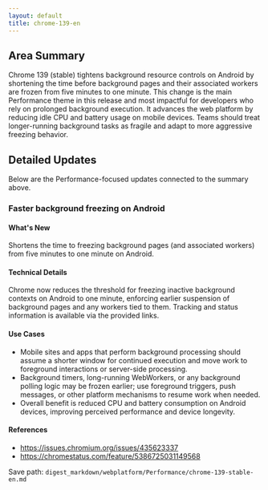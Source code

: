 ```yaml
---
layout: default
title: chrome-139-en
---
```


## Area Summary

Chrome 139 (stable) tightens background resource controls on Android by shortening the time before background pages and their associated workers are frozen from five minutes to one minute. This change is the main Performance theme in this release and most impactful for developers who rely on prolonged background execution. It advances the web platform by reducing idle CPU and battery usage on mobile devices. Teams should treat longer-running background tasks as fragile and adapt to more aggressive freezing behavior.

## Detailed Updates

Below are the Performance-focused updates connected to the summary above.

### Faster background freezing on Android

#### What's New
Shortens the time to freezing background pages (and associated workers) from five minutes to one minute on Android.

#### Technical Details
Chrome now reduces the threshold for freezing inactive background contexts on Android to one minute, enforcing earlier suspension of background pages and any workers tied to them. Tracking and status information is available via the provided links.

#### Use Cases
- Mobile sites and apps that perform background processing should assume a shorter window for continued execution and move work to foreground interactions or server-side processing.
- Background timers, long-running WebWorkers, or any background polling logic may be frozen earlier; use foreground triggers, push messages, or other platform mechanisms to resume work when needed.
- Overall benefit is reduced CPU and battery consumption on Android devices, improving perceived performance and device longevity.

#### References
- https://issues.chromium.org/issues/435623337
- https://chromestatus.com/feature/5386725031149568

Save path: `digest_markdown/webplatform/Performance/chrome-139-stable-en.md`
